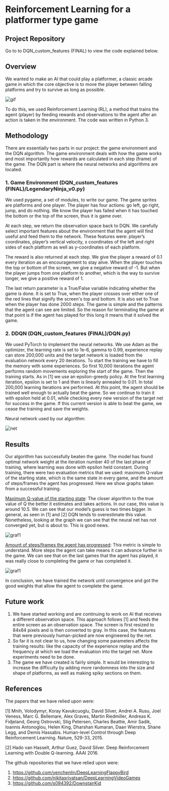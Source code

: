 # Reinforcement Learning for a platformer type game

## Project Repository

Go to to DQN_custom_features (FINAL) to view the code explained below.

## Overview

We wanted to make an AI that could play a platformer, a classic arcade game in which the core objective is to move the player between falling platforms and try to  survive as long as possible.

![gif](Images/aigameplay.gif)

To do this, we used Reinforcement Learning (RL), a method that trains the agent (player) by feeding rewards and observations to the agent after an action is taken in the environment. The code was written in Python 3.

## Methodology

There are essentially two parts in our project: the game environment and the DQN algorithm. 
The game environment deals with how the game works and most importantly how rewards are calculated in each step (frame) of the game.
The DQN part is where the neural networks and algorithms are located.

### 1. Game Environment (DQN_custom_features (FINAL)/LegendaryNinja_v0.py)
We used pygame, a set of modules, to write our game. The game sprites are platforms and one player.  The player has four actions: go left, go right, jump, and do nothing. We know the player has failed when it has touched the bottom or the top of the screen, thus it is game over. 	

At each step, we return the observation space back to DQN. We carefully select important features about the environment that the agent will find useful and feed them to the network. These features were: player’s coordinates, player’s vertical velocity, x coordinates of the left and right sides of each platform as well as y-coordinates of each platform. 

The reward is also returned at each step. We give the player a reward of 0.1 every iteration as an encouragement to stay alive. When the player touches the top or bottom of the screen, we give a negative reward of -1. But when the player jumps from one platform to another, which is the way to survive longer, we give a positive reward of 1.

The last return parameter is a True/False variable indicating whether the game is done. It is set to True, when the player crosses over either one of the red lines that signify the screen's top and bottom. It is also set to True when the player has done 2000 steps. The game is simple and the patterns that the agent can see are limited. So the reason for terminating the game at that point is if the agent has played for this long it means that it solved the game.
### 2. DDQN (DQN_custom_features (FINAL)/DQN.py)	
	
We used PyTorch to implement the neural networks. We use Adam as the optimizer, the learning rate is set to 1e-6, gamma to 0.99, experience replay can store 200,000 units and the target network is loaded from the evaluation network every 20 iterations. To start the training we have to fill the memory with some experiences. So first 10,000 iterations the agent performs random movements exploring the start of the game. Then the training starts. As in [1] we use an epsilon-greedy policy. At the first learning iteration, epsilon is set to 1 and then is linearly annealed to 0.01. In total 200,000 learning iterations are performed. At this point, the agent should be trained well enough to actually beat the game. So we continue to train it with epsilon held at 0.01, while checking every new version of the target net for success in the game. If this current version is able to beat the game, we cease the training and save the weights.

Neural network used by our algorithm:

![net](Images/Net.PNG)

## Results

Our algorithm has successfully beaten the game. The model has found optimal network weight at the iteration number 40 of the last phase of training, where learning was done with epsilon held constant.
During training, there were two evaluation metrics that we used: maximum Q-value of the starting state, which is the same state in every game, and the amount of steps/frames the agent has progressed. Here we show graphs taken from a successful training.

<u>Maximum Q-value of the starting state</u>: The closer algorithm to the true value of Q the better it estimates and takes actions. In our case, this value is around 10.5. We can see that our model’s guess is two times bigger. In general, as seen in [1] and [2] DQN tends to overestimate this value. Nonetheless, looking at the graph we can see that the neural net has not converged yet, but is about to. This is good news.

![graf1](DQN_custom_features%20(FINAL)/maxQ.png)

<u>Amount of steps/frames the agent has progressed</u>: This metric is simple to understand. More steps the agent can take means it can advance further in the game. We can see that on the last games that the agent has played, it was really close to completing the game or has completed it.

![graf1](DQN_custom_features%20(FINAL)/Total%20Steps.png)

In conclusion, we have trained the network until convergence and got the good weights that allow the agent to complete the game.

## Future work

1. We have started working and are continuing to work on AI that receives a different observation space. This approach follows [1] and feeds the entire screen as an observation space. The screen is first resized to 84x84 pixels and is then converted to gray. In this case, the features that were previously human-picked are now engineered by the net. 
2. So far it is not clear to us, how changing some parameters affects the training results: like the capacity of the experience replay and the frequency at which we load the evaluation into the target net. More experiments need to be done.
3. The game we have created is fairly simple. It would be interesting to increase the difficulty by adding more randomness into the size and shape of platforms, as well as making spiky sections on them. 

## References

The papers that we have relied upon were:

[1] Mnih, Volodymyr, Koray Kavukcuoglu, David Silver, Andrei A. Rusu, Joel Veness, Marc G. Bellemare, Alex Graves, Martin Riedmiller, Andreas K. Fidjeland, Georg Ostrovski, Stig Petersen, Charles Beattie, Amir Sadik, Ioannis Antonoglou, Helen King, Dharshan Kumaran, Daan Wierstra, Shane Legg, and Demis Hassabis. Human-level Control through Deep Reinforcement Learning. Nature, 529-33, 2015.

[2] Hado van Hasselt, Arthur Guez, David Silver. Deep Reinforcement Learning with Double Q-learning. AAAI 2016.

The github repositories that we have relied upon were:
1. https://github.com/yenchenlin/DeepLearningFlappyBird
2. https://github.com/nikitasrivatsan/DeepLearningVideoGames
3. https://github.com/s094392/DownstairKid


